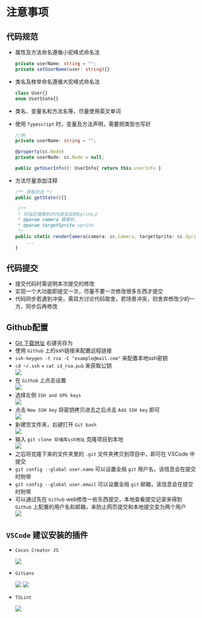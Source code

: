 # 注意事项

## 代码规范

* 属性及方法命名遵循小驼峰式命名法
    ```typescript
    private userName: string = "";
    private setUserName(user: string){}
    ```
* 类名及枚举命名遵循大驼峰式命名法
    ```typescript
    class User{}
    enum UsetState{}
    ```
* 类名、变量名和方法名等，尽量使用英文单词
* 使用 `Typescript` 时，变量及方法声明，需要把类型也写好
 
    ```typescript
    //例
    private userName: string = "";

    @property(cc.Node)
    private userNode: cc.Node = null;

    public getUserInfo(): UserInfo{ return this.userInfo }
    ```
* 方法尽量添加注释
    ```typescript
    /** 获取状态 */
    public getState(){}
    
     /**
     * 将指定摄像机的内容渲染到Sprite上
     * @param camera 摄像机
     * @param targetSprite sprite
     */
    public static renderCamera(camera: cc.Camera, targetSprite: cc.Sprite) {
        ...
    }
    ```
## 代码提交
* 提交代码时需说明本次提交的修改
* 实现一个大功能即提交一次，尽量不要一次修改很多东西才提交
* 代码同步若遇到冲突，需双方讨论代码取舍，若场景冲突，则舍弃修改少的一方，同步后再修改

## Github配置
* [Git 下载地址](./exe/Git-2.29.2.3-64-bit.exe) 右键另存为
* 使用 `Github` 上的ssh链接来配置远程链接
* `ssh-keygen -t rsa -C "example@mail.com"` 来配置本地ssh密钥
* `cd ~/.ssh` + `cat id_rsa.pub` 来获取公钥  
  ![](./image/github1.png)
* 在 `Github` 上点击设置  
  ![](./image/github2.png)
* 选择左侧 `SSH and GPG keys`  
  ![](./image/github3.png)
* 点击 `New SSH key` 将密钥拷贝进去之后点击 `Add SSH key` 即可  
  ![](./image/github4.png)
* 新建空文件夹，右键打开 `Git bash`  
  ![](./image/git1.png)
* 输入 `git clone 存储库ssh地址` 克隆项目到本地  
  ![](./image/git2.png)
* 之后将克隆下来的文件夹里的 `.git` 文件夹拷贝到项目中，即可在 VSCode 中提交
* `git config --global user.name` 可以设置全局 `git` 用户名，该信息会在提交时附带  
* `git config --global user.email` 可以设置全局 `git` 邮箱，该信息会在提交时附带  
* 可以通过先在 `Github` web修改一些东西提交，本地查看提交记录来得到 `Github` 上配置的用户名和邮箱，来防止网页提交和本地提交变为两个用户  
    ![](./image/tip1.png)

## `VSCode` 建议安装的插件 
* `Cocos Creator JS` 
  
    ![](./image/tip2.png)

* `GitLens`  

    ![](./image/tip3.png)
    ![](./image/tip4.png)
    
* `TSLint`
    
    ![](./image/tip5.png)